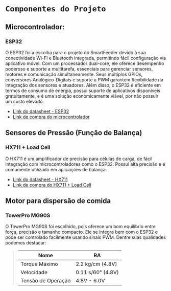 # `Componentes do Projeto`

## Microcontrolador:
### ESP32
O ESP32 foi a escolha para o projeto do SmartFeeder devido à sua conectividade Wi-Fi e Bluetooth integrada, permitindo fácil configuração via aplicativo móvel. Com um processador dual-core, ele oferece desempenho poderoso e suporte a multitarefa, essenciais para gerenciar sensores, motores e comunicação simultaneamente. Seus múltiplos GPIOs, conversores Analógico-Digitais e suporte a PWM garantem flexibilidade na integração dos sensores e atuadores. Além disso, o ESP32 é eficiente em termos de consumo de energia, possui suporte de aplicativos disponíveis gratuitamente, e é uma solução economicamente viável, por não possuir um custo elevado.

- [Link do datasheet - ESP32](https://www.espressif.com/sites/default/files/documentation/esp32_datasheet_en.pdf)
- [Link de compra do microcontrolador](https://pt.aliexpress.com/item/1005001627605230.html?src=google&albch=shopping&acnt=768-202-3196&slnk=&plac=&mtctp=&albbt=Google_7_shopping&isSmbAutoCall=false&needSmbHouyi=false&albcp=19505955113&albag=&trgt=&crea=pt1005001627605230&netw=x&device=c&albpg=&albpd=pt1005001627605230&gad_source=1&aff_fcid=10ff2be7156b4d3e9c7d2f4fb1933b0f-1716399480646-09717-UneMJZVf&aff_fsk=UneMJZVf&aff_platform=aaf&sk=UneMJZVf&aff_trace_key=10ff2be7156b4d3e9c7d2f4fb1933b0f-1716399480646-09717-UneMJZVf&terminal_id=57b0948c82b44f7685bed38bf9809434&afSmartRedirect=y)
  
## Sensores de Pressão (Função de Balança)
### HX711 + Load Cell
O HX711 é um amplificador de precisão para células de carga, de fácil integração com microcontroladores como o ESP32. Possui alta precisão e é comumente utilizado em aplicações de balança.

- [Link do datasheet - HX711](https://cdn.sparkfun.com/datasheets/Sensors/ForceFlex/hx711_english.pdf)
- [Link de compra do HX711 + Load Cell](https://pt.aliexpress.com/item/1005006293517345.html?spm=a2g0o.detail.pcDetailTopMoreOtherSeller.1.7c8fOWFPOWFPRo&gps-id=pcDetailTopMoreOtherSeller&scm=1007.40050.354490.0&scm_id=1007.40050.354490.0&scm-url=1007.40050.354490.0&pvid=a9e49e7e-c76e-4265-a1fc-220758a4834b&_t=gps-id:pcDetailTopMoreOtherSeller,scm-url:1007.40050.354490.0,pvid:a9e49e7e-c76e-4265-a1fc-220758a4834b,tpp_buckets:668%232846%238110%231995&pdp_npi=4%40dis%21BRL%2117.44%214.99%21%21%2122.32%216.38%21%402101e9ec17192663794496234e2205%2112000036640070164%21rec%21BR%21%21AB&utparam-url=scene%3ApcDetailTopMoreOtherSeller%7Cquery_from%3A)
## Motor para dispersão de comida
### TowerPro MG90S
O TowerPro MG90S foi escolhido, pois oferece um bom equilíbrio entre força, precisão e tamanho compacto. Ele se integra bem com o ESP32 e pode ser controlado facilmente usando sinais PWM. Dentre suas qualidades podemos destacar:


> |Nome  | RA |
> |--|--|
> | Torque Máximo  | 2.2 kg/cm (4.8V)  |
> | Velocidade  | 0.11 s/60° (4.8V) |
> | Tensão de Operação  | 4.8V - 6.0V |

